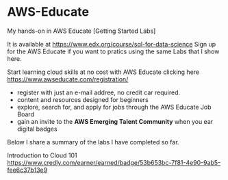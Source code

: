 # AWS-Educate
My hands-on  in AWS Educate [Getting Started Labs]


It is available at https://www.edx.org/course/sql-for-data-science
Sign up for the AWS Educate if you want to pratics using the same Labs that I show here.

Start learning cloud skills at no cost with AWS Educate clicking here https://www.awseducate.com/registration/
- register with just an e-mail addree, no credit car required.
- content and resources designed for beginners
- explore, search for, and apply for jobs through the AWS Educate Job Board
- gain an invite to the **AWS Emerging Talent Community** when you ear digital badges


Below I share a summary of the labs I have completed so far.

Introduction to Cloud 101
https://www.credly.com/earner/earned/badge/53b653bc-7f81-4e90-9ab5-fee6c37b13e9

